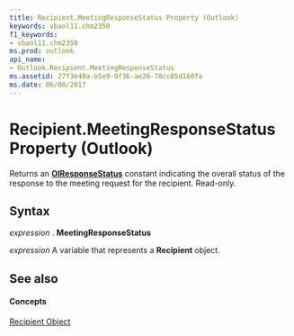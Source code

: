 ```yaml
---
title: Recipient.MeetingResponseStatus Property (Outlook)
keywords: vbaol11.chm2350
f1_keywords:
- vbaol11.chm2350
ms.prod: outlook
api_name:
- Outlook.Recipient.MeetingResponseStatus
ms.assetid: 27f3e40a-b5e9-9f36-ae26-78cc85d160fa
ms.date: 06/08/2017
---
```



# Recipient.MeetingResponseStatus Property (Outlook)

Returns an  **[OlResponseStatus](olresponsestatus-enumeration-outlook.md)** constant indicating the overall status of the response to the meeting request for the recipient. Read-only.


## Syntax

 _expression_ . **MeetingResponseStatus**

 _expression_ A variable that represents a **Recipient** object.


## See also


#### Concepts


[Recipient Object](recipient-object-outlook.md)

